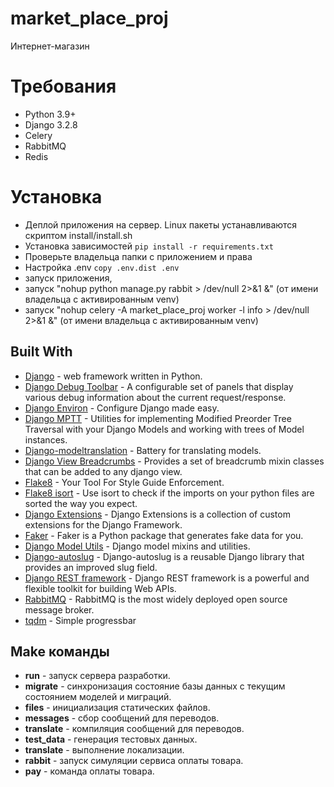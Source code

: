 # market_place_proj
Интернет-магазин

Требования
===

- Python 3.9+
- Django 3.2.8
- Celery
- RabbitMQ
- Redis

Установка
===

- Деплой приложения на сервер. Linux пакеты устанавливаются скриптом install/install.sh
- Установка зависимостей `pip install -r requirements.txt`
- Проверьте владельца папки с приложением и права
- Настройка .env `copy .env.dist .env`
- запуск приложения, 
- запуск "nohup python manage.py rabbit > /dev/null 2>&1 &" (от имени владельца с активированным venv) 
- запуск "nohup celery -A market_place_proj worker -l info > /dev/null 2>&1 &" (от имени владельца с активированным venv)

## Built With

* [Django](https://www.djangoproject.com/) -  web framework written in Python.
* [Django Debug Toolbar](https://django-debug-toolbar.readthedocs.io/en/latest/) - A configurable set of panels that display various debug information about the current request/response.
* [Django Environ](https://pypi.org/project/django-environ/) - Configure Django made easy.
* [Django MPTT](https://django-mptt.readthedocs.io/en/latest/) - Utilities for implementing Modified Preorder Tree Traversal with your Django Models and working with trees of Model instances.
* [Django-modeltranslation](https://django-modeltranslation.readthedocs.io/en/latest/) - Battery for translating models.
* [Django View Breadcrumbs](https://github.com/tj-django/django-view-breadcrumbs) - Provides a set of breadcrumb mixin classes that can be added to any django view.
* [Flake8](https://flake8.pycqa.org/en/latest/index.html#) - Your Tool For Style Guide Enforcement.
* [Flake8 isort](https://pypi.org/project/flake8-isort/) - Use isort to check if the imports on your python files are sorted the way you expect.
* [Django Extensions](https://github.com/django-extensions/django-extensions) - Django Extensions is a collection of custom extensions for the Django Framework.
* [Faker](https://faker.readthedocs.io/en/master/n) - Faker is a Python package that generates fake data for you.
* [Django Model Utils](https://django-model-utils.readthedocs.io/en/latest/setup.html#installation) - Django model mixins and utilities.
* [Django-autoslug](https://pypi.org/project/django-autoslug/) - Django-autoslug is a reusable Django library that provides an improved slug field.
* [Django REST framework](https://www.django-rest-framework.org/) - Django REST framework is a powerful and flexible toolkit for building Web APIs. 
* [RabbitMQ](https://www.rabbitmq.com/) - RabbitMQ is the most widely deployed open source message broker.
* [tqdm](https://pypi.org/project/tqdm/) - Simple progressbar

## Make команды

* **run** - запуск сервера разработки.
* **migrate** - синхронизация состояние базы данных с текущим состоянием моделей и миграций.
* **files** - инициализация статических файлов.
* **messages** - сбор сообщений для переводов.
* **translate** - компиляция сообщений для переводов.
* **test_data** - генерация тестовых данных.
* **translate** - выполнение локализации.
* **rabbit** - запуск симуляции сервиса оплаты товара.
* **pay** - команда оплаты товара.
